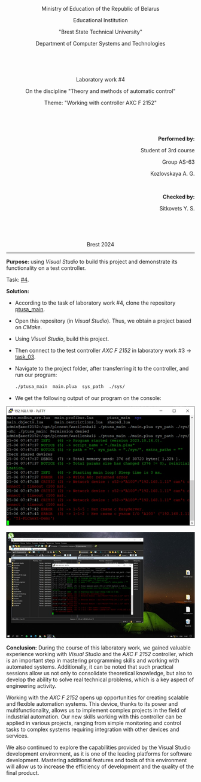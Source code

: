 <p align="center">Ministry of Education of the Republic of Belarus</p>
<p align="center">Educational Institution</p>
<p align="center">"Brest State Technical University"</p>
<p align="center">Department of Computer Systems and Technologies</p>
<br><br><br>
<p align="center">Laboratory work #4</p>
<p align="center">On the discipline "Theory and methods of automatic control"</p>
<p align="center">Theme: "Working with controller AXC F 2152"</p>
<br><br><br>
<p align="right"><strong>Performed by:</strong></p>
<p align="right">Student of 3rd course</p>
<p align="right">Group AS-63</p>
<p align="right">Kozlovskaya A. G.</p>
<br>
<p align="right"><strong>Checked by:</strong></p>
<p align="right">Sitkovets Y. S.</p>
<br><br><br>
<p align="center">Brest 2024</p>

---
<p> <strong>Purpose: </strong>using <em>Visual Studio</em> to build this project and demonstrate its functionality on a test controller.</p>

Task: [#4](../../../tasks/task_04/readme.md).
<p> <strong>Solution:</strong> </p>
<ul>
<li>According to the task of laboratory work #4, clone the repository <a href="https://github.com/savushkin-r-d/ptusa_main">ptusa_main</a>.</li>
<li><p>Open this repository (in <em>Visual Studio</em>). Thus, we obtain a project based on <em>CMake</em>.</p></li>
<li><p>Using <em>Visual Studio</em>, build this project.</p></li>
<li><p>Then connect to the test controller <em>AXC F 2152</em> in laboratory work #3 -> <a href="../task_03/doc/readme.md">task_03</a>.</p></li>

<li><p>Navigate to the project folder, after transferring it to the controller, and run our program:</p></li>

``` sh
./ptusa_main  main.plua  sys_path  ./sys/
```

<li><p>We get the following output of our program on the console: </p></li>

</ul>

![](./img/console.png)

![](./img/console-full-screen.png)

<p> <strong>Conclusion:</strong> During the course of this laboratory work, we gained valuable experience working with <em>Visual Studio</em> and the <em>AXC F 2152</em> controller, which is an important step in mastering programming skills and working with automated systems. Additionally, it can be noted that such practical sessions allow us not only to consolidate theoretical knowledge, but also to develop the ability to solve real technical problems, which is a key aspect of engineering activity.
<p>Working with the <em>AXC F 2152</em> opens up opportunities for creating scalable and flexible automation systems. This device, thanks to its power and multifunctionality, allows us to implement complex projects in the field of industrial automation. Our new skills working with this controller can be applied in various projects, ranging from simple monitoring and control tasks to complex systems requiring integration with other devices and services.</p>
<p>We also continued to explore the capabilities provided by the Visual Studio development environment, as it is one of the leading platforms for software development. Mastering additional features and tools of this environment will allow us to increase the efficiency of development and the quality of the final product.</p>












   





     


      
       
        
         
          

          
